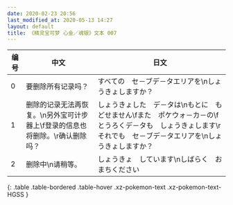 ```yaml
---
date: 2020-02-23 20:56
last_modified_at: 2020-05-13 14:27
layout: default
title: 《精灵宝可梦 心金／魂银》文本 007
---
```

| 编号 | 中文 | 日文 |
| ---- | ---- | ---- |
| 0 | 要删除所有记录吗？ | すべての　セ－ブデ－タエリアを\nしょうきょしますか？ |
| 1 | 删除的记录无法再恢复。\n另外宝可计步器上\f登录的信息也将删除。\r确认删除吗？ | しょうきょした　デ－タは\nもとに　もどせません\fまた　ポケウォ－カ－の\fとうろくデ－タも　しょうきょします\rそれでも　セ－ブデ－タエリアを\nしょうきょしますか？ |
| 2 | 删除中\n请稍等。 | しょうきょ　しています\nしばらく　おまちください |
{: .table .table-bordered .table-hover .xz-pokemon-text .xz-pokemon-text-HGSS }